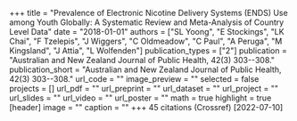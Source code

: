 +++
title = "Prevalence of Electronic Nicotine Delivery Systems (ENDS) Use among Youth Globally: A Systematic Review and Meta-Analysis of Country Level Data"
date = "2018-01-01"
authors = ["SL Yoong", "E Stockings", "LK Chai", "F Tzelepis", "J Wiggers", "C Oldmeadow", "C Paul", "A Peruga", "M Kingsland", "J Attia", "L Wolfenden"]
publication_types = ["2"]
publication = "Australian and New Zealand Journal of Public Health, 42(3) 303--308."
publication_short = "Australian and New Zealand Journal of Public Health, 42(3) 303--308."
url_code = ""
image_preview = ""
selected = false
projects = []
url_pdf = ""
url_preprint = ""
url_dataset = ""
url_project = ""
url_slides = ""
url_video = ""
url_poster = ""
math = true
highlight = true
[header]
image = ""
caption = ""
+++
45 citations (Crossref) [2022-07-10]
